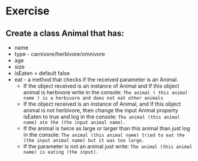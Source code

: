 # Exercise
## Create a class Animal that has:
* name
* type - carnivore/herbivore/omnivore
* age
* size
* isEaten = default false
* eat - a method that checks if the received parameter is an Animal.
	* If the object received is an instance of Animal and If this object animal is herbivore write in the console: `The animal ( this animal name ) is a herbivore and does not eat other animals`
	* If the object received is an instance of Animal, and If this object animal is not herbivore, then change the input Animal property isEaten to true and log in the console: `The animal (this animal name) ate the (the input animal name).` 
	* If the animal is twice as large or larger than this animal than just log in the console: `The animal (this animal name) tried to eat the (the input animal name) but it was too large.`
	* If the parameter is not an animal just write: `The animal (this animal name) is eating (the input).`
